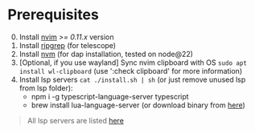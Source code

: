 # Prerequisites

 0. Install [nvim](https://github.com/neovim/neovim/blob/master/INSTALL.md) *>= 0.11.x* version
1. Install [ripgrep](https://www.linode.com/docs/guides/ripgrep-linux-installation/) (for telescope)
2. Install [nvm](https://github.com/nvm-sh/nvm) (for dap installation, tested on node@22)
3. [Optional, if you use wayland] Sync nvim clipboard with OS `sudo apt install wl-clipboard` (use ':check clipboard' for more information)
4. Install lsp servers `cat ./install.sh | sh` (or just remove unused lsp from lsp folder):
    - npm i -g typescript-language-server typescript
    - brew install lua-language-server (or download binary from [here](https://github.com/LuaLS/lua-language-server/releases))
> All lsp servers are listed [here](https://github.com/neovim/nvim-lspconfig/blob/master/doc/configs.md)
